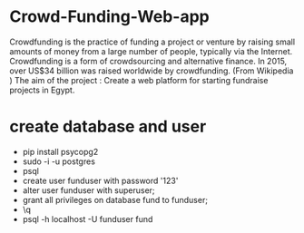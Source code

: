 # Crowd-Funding-Web-app
Crowdfunding is the practice of funding a project or venture by raising small amounts of money from a large number of people, typically via the Internet. Crowdfunding is a form of crowdsourcing and alternative finance. In 2015, over US$34 billion was raised worldwide by crowdfunding. (From Wikipedia​ ) The aim of the project​ : Create a web platform for starting fundraise projects in Egypt.

# create database and user 
- pip install psycopg2
- sudo -i -u postgres
- psql
- create user funduser with password '123'
- alter user funduser with superuser;
- grant all privileges on database fund to funduser;
- \q
- psql -h localhost -U funduser fund
